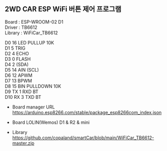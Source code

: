  ##  2WD CAR ESP WiFi 버튼 제어 프로그램
 
Board : ESP-WROOM-02 D1  
Driver : TB6612  
Library : WiFiCar_TB6612  

D0  16 LED PULLUP 10K  
D1  5 TRIG  
D2  4 ECHO  
D3  0      FLASH  
D4  2      (SDA)  
D5  14 AIN (SCL)  
D6  12 APWM  
D7  13 BPWM  
D8  15 BIN PULLDOWN 10K   
D9  TX 1 RXD BT  
D10 RX 3 TXD BT  

* Board manager URL
https://arduino.esp8266.com/stable/package_esp8266com_index.json

* Board
LOLIN(Wemos) D1 & R2 & mini

* Library 
https://github.com/copaland/smartCar/blob/main/WiFiCar_TB6612-master.zip  
